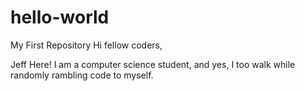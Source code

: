 # hello-world
My First Repository
Hi fellow coders,

Jeff Here! I am a computer science student, and yes, I too walk while randomly rambling code to myself.
